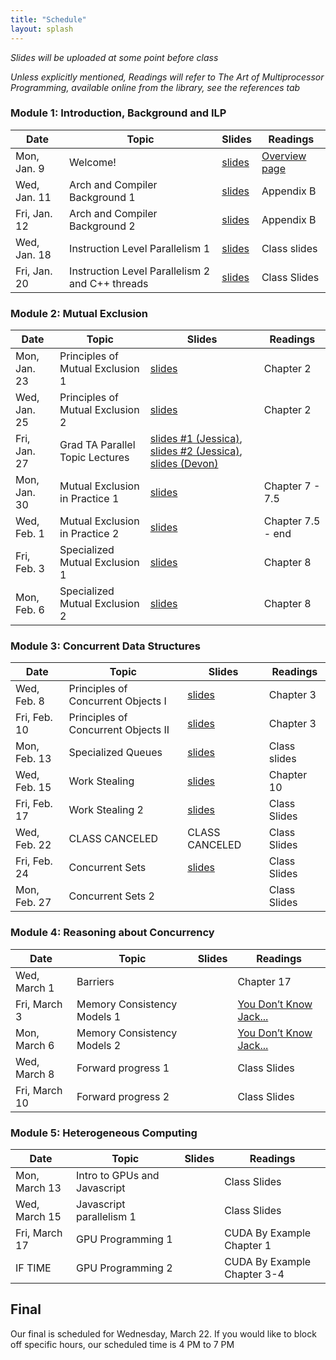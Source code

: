 ```yaml
---
title: "Schedule"
layout: splash
---
```


_Slides will be uploaded at some point before class_

_Unless explicitly mentioned, Readings will refer to The Art of Multiprocessor Programming, available online from the library, see the references tab_

### Module 1: Introduction, Background and ILP

| Date             | Topic    | Slides |   Readings
|------------------|----------|--------|----------------
| Mon, Jan. 9      | Welcome!                                          | [slides](lectures/CSE113Jan9_wi2023.pdf)   | [Overview page](https://sorensenucsc.github.io/CSE113-wi2022/overview.html)
| Wed, Jan. 11      | Arch and Compiler Background 1                   | [slides](lectures/CSE113Jan11_wi2023.pdf)  | Appendix B
| Fri, Jan. 12      | Arch and Compiler Background 2                   |  [slides](lectures/CSE113Jan13_wi2023.pdf) | Appendix B
| Wed, Jan. 18     | Instruction Level Parallelism 1                   |  [slides](lectures/CSE113Jan18_wi2023.pdf) | Class slides
| Fri, Jan. 20     | Instruction Level Parallelism 2 and C++ threads   |   [slides](lectures/CSE113Jan20_wi2023.pdf)| Class Slides

### Module 2: Mutual Exclusion

| Date             | Topic    | Slides |   Readings
|------------------|----------|--------|----------------
| Mon, Jan. 23     | Principles of Mutual Exclusion 1  |  [slides](lectures/CSE113Jan23_wi2023.pdf) | Chapter 2
| Wed, Jan. 25     | Principles of Mutual Exclusion 2  |  [slides](lectures/CSE113Jan25_wi2023.pdf) | Chapter 2
| Fri, Jan. 27     | Grad TA Parallel Topic Lectures   |  [slides #1 (Jessica)](lectures/CSE113Jan27_wi2023-jessica-openmp.pdf), [slides #2 (Jessica)](lectures/CSE113Jan27_wi2023-jessica-lightning.pdf), [slides (Devon)](lectures/CSE113Jan27_wi2023-devon.pdf) |
| Mon, Jan. 30     | Mutual Exclusion in Practice 1    |  [slides](lectures/CSE113Jan30_wi2023.pdf) | Chapter 7 - 7.5
| Wed, Feb. 1      | Mutual Exclusion in Practice 2    |  [slides](lectures/CSE113Feb1_wi2023.pdf) | Chapter 7.5 - end
| Fri, Feb. 3      | Specialized Mutual Exclusion 1    |  [slides](lectures/CSE113Feb3_wi2023.pdf) | Chapter 8
| Mon, Feb. 6      | Specialized Mutual Exclusion 2    |  [slides](lectures/CSE113Feb6_wi2023.pdf)| Chapter 8

### Module 3: Concurrent Data Structures

| Date             | Topic    | Slides |   Readings
|------------------|----------|--------|----------------
| Wed, Feb. 8      | Principles of Concurrent Objects I   | [slides](lectures/CSE113Feb8_wi2023.pdf) | Chapter 3
| Fri, Feb. 10     | Principles of Concurrent Objects II  | [slides](lectures/CSE113Feb10_wi2023.pdf) | Chapter 3
| Mon, Feb. 13     | Specialized Queues                   |  [slides](lectures/CSE113Feb13_wi2023.pdf)| Class slides
| Wed, Feb. 15     | Work Stealing                        |  [slides](lectures/CSE113Feb15_wi2023.pdf) | Chapter 10
| Fri, Feb. 17     | Work Stealing 2                      |   [slides](lectures/CSE113Feb17_wi2023.pdf)| Class Slides
| Wed, Feb. 22     | CLASS CANCELED                    | CLASS CANCELED | Class Slides
| Fri, Feb. 24     |  Concurrent Sets                    |  [slides](lectures/CSE113Feb24_wi2023.pdf) | Class Slides
| Mon, Feb. 27     | Concurrent Sets 2                    |  | Class Slides
 

### Module 4: Reasoning about Concurrency

| Date             | Topic    | Slides |   Readings
|------------------|----------|--------|----------------
| Wed, March 1     |  Barriers                      |  | Chapter 17
| Fri, March 3     |  Memory Consistency Models 1   |  | [You Don’t Know Jack...](https://queue.acm.org/detail.cfm?id=2088916) 
| Mon, March 6     |  Memory Consistency Models 2   |  | [You Don’t Know Jack...](https://queue.acm.org/detail.cfm?id=2088916) 
| Wed, March 8      |  Forward progress 1            |  | Class Slides
| Fri, March 10     |  Forward progress 2            |  | Class Slides


### Module 5: Heterogeneous Computing

| Date             | Topic    | Slides |   Readings
|------------------|----------|--------|----------------
|  Mon, March 13     | Intro to GPUs and Javascript         |  | Class Slides
| Wed, March 15    | Javascript parallelism 1             |  | Class Slides
| Fri, March 17     | GPU Programming 1                    |  | CUDA By Example Chapter 1
| IF TIME    | GPU Programming 2                    |  | CUDA By Example Chapter 3-4


## Final

Our final is scheduled for Wednesday, March 22. If you would like to block off specific hours, our scheduled time is 4 PM to 7 PM
